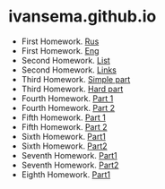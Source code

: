 # ivansema.github.io
- First Homework. [Rus](https://ivansema.github.io/homework1/ru.html)
- First Homework. [Eng](https://ivansema.github.io/homework1/eng.html)
- Second Homework. [List](https://ivansema.github.io/homework2/list.html)
- Second Homework. [Links](https://ivansema.github.io/homework2/links.html) 
- Third Homework. [Simple part](https://ivansema.github.io/homework3.simple/)
- Third Homework. [Hard part](https://ivansema.github.io/homework3.hard/)
- Fourth Homework. [Part 1](https://ivansema.github.io/homework4.part1/)
- Fourth Homework. [Part 2](https://ivansema.github.io/homework4.part2/)
- Fifth Homework. [Part 1](https://ivansema.github.io/homework5.part1/)
- Fifth Homework. [Part 2](https://ivansema.github.io/homework5.part2/)
- Sixth Homework. [Part1](https://ivansema.github.io/homework6.part1/)
- Sixth Homework. [Part2](https://ivansema.github.io/homework6.part2/index.html)
- Seventh Homework. [Part1](https://ivansema.github.io/homework7part1/)
- Seventh Homework. [Part2](https://ivansema.github.io/homework7.part2/)
- Eighth Homework. [Part1](https://ivansema.github.io/homework8part1/)
